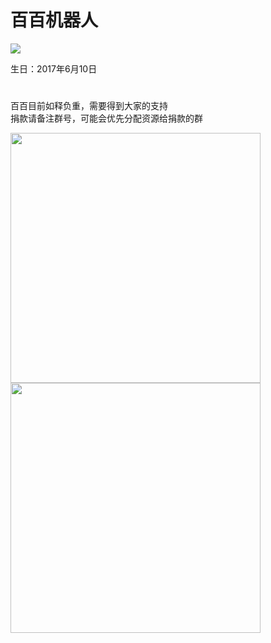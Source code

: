 # 百百机器人


<img src="https://github.com/TouhouFishClub/baibaibot/blob/master/avatar.jpg?raw=true"></img>

生日：2017年6月10日


#
百百目前如释负重，需要得到大家的支持<br>
捐款请备注群号，可能会优先分配资源给捐款的群

<img width="400" src="https://github.com/TouhouFishClub/baibaibot/blob/master/img/1.jpg?raw=true"></img>
<img width="400" src="https://github.com/TouhouFishClub/baibaibot/blob/master/img/2.jpg?raw=true"></img>


